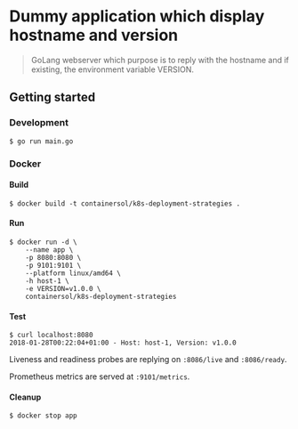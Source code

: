 Dummy application which display hostname and version
====================================================

> GoLang webserver which purpose is to reply with the hostname and if existing,
the environment variable VERSION.

## Getting started

### Development

```
$ go run main.go
```

### Docker

#### Build

```
$ docker build -t containersol/k8s-deployment-strategies .
```

#### Run

```
$ docker run -d \
    --name app \
    -p 8080:8080 \
    -p 9101:9101 \
    --platform linux/amd64 \
    -h host-1 \
    -e VERSION=v1.0.0 \
    containersol/k8s-deployment-strategies
```

#### Test

```
$ curl localhost:8080
2018-01-28T00:22:04+01:00 - Host: host-1, Version: v1.0.0
```

Liveness and readiness probes are replying on `:8086/live` and `:8086/ready`.

Prometheus metrics are served at `:9101/metrics`.

#### Cleanup

```
$ docker stop app
```
